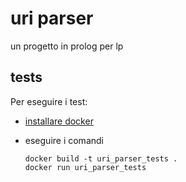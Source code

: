 # uri parser

un progetto in prolog per lp


## tests

Per eseguire i test:

- [installare docker](https://docs.docker.com/get-docker/)

- eseguire i comandi

  ```console
  docker build -t uri_parser_tests .
  docker run uri_parser_tests
  ```
